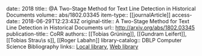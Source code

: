 date:: 2018
title:: @A Two-Stage Method for Text Line Detection in Historical Documents
volume:: abs/1802.03345
item-type:: [[journalArticle]]
access-date:: 2018-06-29T12:23:43Z
original-title:: A Two-Stage Method for Text Line Detection in Historical Documents
url:: http://arxiv.org/abs/1802.03345
publication-title:: CoRR
authors:: [[Tobias Grüning]], [[Gundram Leifert]], [[Tobias Strau\s s]], [[Roger Labahn]]
library-catalog:: DBLP Computer Science Bibliography
links:: [Local library](zotero://select/groups/2386895/items/YAW9YN4W), [Web library](https://www.zotero.org/groups/2386895/items/YAW9YN4W)
